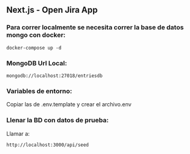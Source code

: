 ## Next.js - Open Jira App


### Para correr localmente se necesita correr la base de datos mongo con docker:
```
docker-compose up -d
```

### MongoDB Url Local:
```
mongodb://localhost:27018/entriesdb
```

### Variables de entorno: 
Copiar las de .env.template y crear el archivo.env

### Llenar la BD con datos de prueba: 
Llamar a:
```
http://localhost:3000/api/seed
```